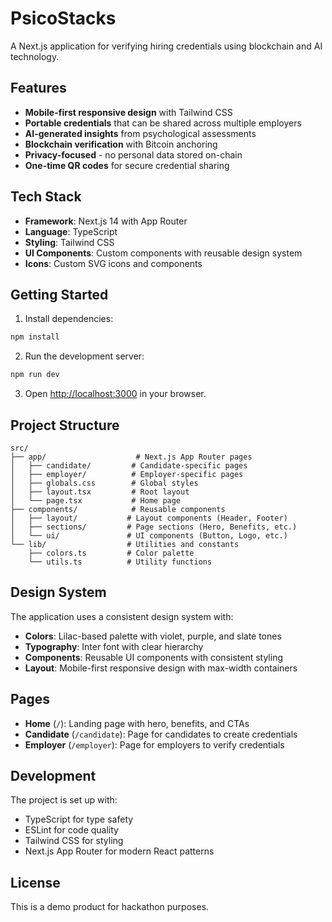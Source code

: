 # PsicoStacks

A Next.js application for verifying hiring credentials using blockchain and AI technology.

## Features

- **Mobile-first responsive design** with Tailwind CSS
- **Portable credentials** that can be shared across multiple employers
- **AI-generated insights** from psychological assessments
- **Blockchain verification** with Bitcoin anchoring
- **Privacy-focused** - no personal data stored on-chain
- **One-time QR codes** for secure credential sharing

## Tech Stack

- **Framework**: Next.js 14 with App Router
- **Language**: TypeScript
- **Styling**: Tailwind CSS
- **UI Components**: Custom components with reusable design system
- **Icons**: Custom SVG icons and components

## Getting Started

1. Install dependencies:
```bash
npm install
```

2. Run the development server:
```bash
npm run dev
```

3. Open [http://localhost:3000](http://localhost:3000) in your browser.

## Project Structure

```
src/
├── app/                    # Next.js App Router pages
│   ├── candidate/         # Candidate-specific pages
│   ├── employer/          # Employer-specific pages
│   ├── globals.css        # Global styles
│   ├── layout.tsx         # Root layout
│   └── page.tsx           # Home page
├── components/            # Reusable components
│   ├── layout/           # Layout components (Header, Footer)
│   ├── sections/         # Page sections (Hero, Benefits, etc.)
│   └── ui/               # UI components (Button, Logo, etc.)
└── lib/                  # Utilities and constants
    ├── colors.ts         # Color palette
    └── utils.ts          # Utility functions
```

## Design System

The application uses a consistent design system with:

- **Colors**: Lilac-based palette with violet, purple, and slate tones
- **Typography**: Inter font with clear hierarchy
- **Components**: Reusable UI components with consistent styling
- **Layout**: Mobile-first responsive design with max-width containers

## Pages

- **Home** (`/`): Landing page with hero, benefits, and CTAs
- **Candidate** (`/candidate`): Page for candidates to create credentials
- **Employer** (`/employer`): Page for employers to verify credentials

## Development

The project is set up with:

- TypeScript for type safety
- ESLint for code quality
- Tailwind CSS for styling
- Next.js App Router for modern React patterns

## License

This is a demo product for hackathon purposes.
